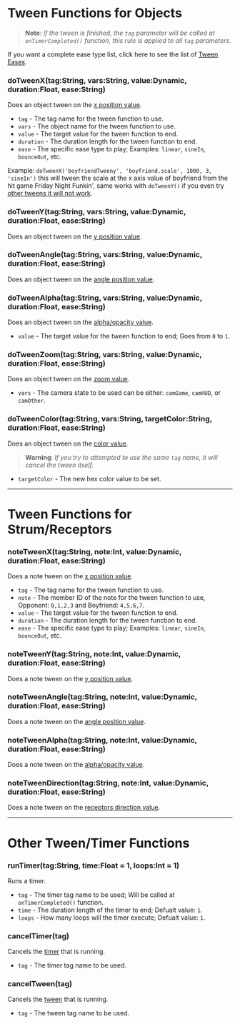 # Tween Functions for Objects
> **Note**: _If the tween is finished, the `tag` parameter will be called at `onTimerCompleted()` function, this rule is applied to all `tag` parameters._

If you want a complete ease type list, click here to see the list of [Tween Eases](https://api.haxeflixel.com/flixel/tweens/FlxEase.html).

### doTweenX(tag:String, vars:String, value:Dynamic, duration:Float, ease:String)
Does an object tween on the <ins>x position value</ins>.

- `tag` - The tag name for the tween function to use.
- `vars` - The object name for the tween function to use.
- `value` - The target value for the tween function to end.
- `duration` - The duration length for the tween function to end.
- `ease` - The specific ease type to play; Examples: `linear`, `sineIn`, `bounceOut`, etc.

Example: `doTweenX('boyfriendTweeny', 'boyfriend.scale', 1000, 3, 'sineIn')` this will tween the scale at the x axis value of boyfriend from the hit game Friday Night Funkin', same works with `doTweenY()` if you even try <ins>other tweens it will not work</ins>.

### doTweenY(tag:String, vars:String, value:Dynamic, duration:Float, ease:String)
Does an object tween on the <ins>y position value</ins>.

### doTweenAngle(tag:String, vars:String, value:Dynamic, duration:Float, ease:String)
Does an object tween on the <ins>angle position value</ins>.

### doTweenAlpha(tag:String, vars:String, value:Dynamic, duration:Float, ease:String)
Does an object tween on the <ins>alpha/opacity value</ins>.

- `value` - The target value for the tween function to end; Goes from `0` to `1`.

### doTweenZoom(tag:String, vars:String, value:Dynamic, duration:Float, ease:String)
Does an object tween on the <ins>zoom value</ins>.

- `vars` - The camera state to be used can be either: `camGame`, `camHUD`, or `camOther`.

### doTweenColor(tag:String, vars:String, targetColor:String, duration:Float, ease:String)
Does an object tween on the <ins>color value</ins>.

> **Warning**: _If you try to attempted to use the same `tag` name, it will cancel the tween itself._

- `targetColor` - The new hex color value to be set.

***

# Tween Functions for Strum/Receptors
### noteTweenX(tag:String, note:Int, value:Dynamic, duration:Float, ease:String)
Does a note tween on the <ins>x position value</ins>.

- `tag` - The tag name for the tween function to use.
- `note` - The member ID of the note for the tween function to use, Opponent: `0,1,2,3` and Boyfriend: `4,5,6,7`.
- `value` - The target value for the tween function to end.
- `duration` - The duration length for the tween function to end.
- `ease` - The specific ease type to play; Examples: `linear`, `sineIn`, `bounceOut`, etc.

### noteTweenY(tag:String, note:Int, value:Dynamic, duration:Float, ease:String)
Does a note tween on the <ins>y position value</ins>.

### noteTweenAngle(tag:String, note:Int, value:Dynamic, duration:Float, ease:String)
Does a note tween on the <ins>angle position value</ins>.

### noteTweenAlpha(tag:String, note:Int, value:Dynamic, duration:Float, ease:String)
Does a note tween on the <ins>alpha/opacity value</ins>.

### noteTweenDirection(tag:String, note:Int, value:Dynamic, duration:Float, ease:String)
Does a note tween on the <ins>receptors direction value</ins>.

***

# Other Tween/Timer Functions
### runTimer(tag:String, time:Float = 1, loops:Int = 1)
Runs a timer.

- `tag` - The timer tag name to be used; Will be called at `onTimerCompleted()` function.
- `time` - The duration length of the timer to end; Defualt value: `1`.
- `loops` - How many loops will the timer execute; Defualt value: `1`.

### cancelTimer(tag)
Cancels the <ins>timer</ins> that is running.

- `tag` - The timer tag name to be used.

### cancelTween(tag)
Cancels the <ins>tween</ins> that is running.

- `tag` - The tween tag name to be used.